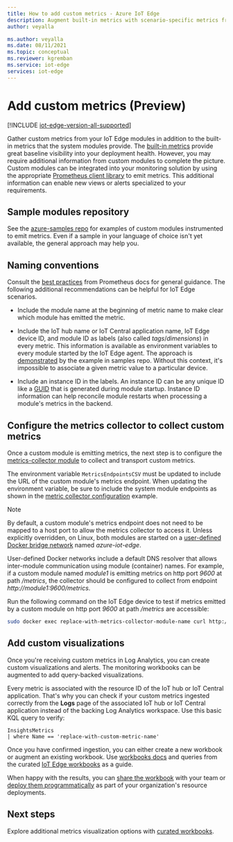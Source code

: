 ```yaml
---
title: How to add custom metrics - Azure IoT Edge
description: Augment built-in metrics with scenario-specific metrics from custom modules
author: veyalla

ms.author: veyalla
ms.date: 08/11/2021
ms.topic: conceptual
ms.reviewer: kgremban
ms.service: iot-edge 
services: iot-edge
---
```


# Add custom metrics (Preview)

[!INCLUDE [iot-edge-version-all-supported](../../includes/iot-edge-version-all-supported.md)]

Gather custom metrics from your IoT Edge modules in addition to the built-in metrics that the system modules provide. The [built-in metrics](how-to-access-built-in-metrics.md) provide great baseline visibility into your deployment health. However, you may require additional information from custom modules to complete the picture. Custom modules can be integrated into your monitoring solution by using the appropriate [Prometheus client library](https://prometheus.io/docs/instrumenting/clientlibs/) to emit metrics. This additional information can enable new views or alerts specialized to your requirements.

## Sample modules repository

See the [azure-samples repo](https://github.com/Azure-Samples/iotedge-module-prom-custom-metrics) for examples of custom modules instrumented to emit metrics. Even if a sample in your language of choice isn't yet available, the general approach may help you.

## Naming conventions

Consult the [best practices](https://prometheus.io/docs/practices/naming/) from Prometheus docs for general guidance. The following additional recommendations can be helpful for IoT Edge scenarios.

* Include the module name at the beginning of metric name to make clear which module has emitted the metric.

* Include the IoT hub name or IoT Central application name, IoT Edge device ID, and module ID as labels (also called *tags*/*dimensions*) in every metric. This information is available as environment variables to every module started by the IoT Edge agent. The approach is [demonstrated](https://github.com/Azure-Samples/iotedge-module-prom-custom-metrics/blob/b6b8501adb484521b76e6f317fefee57128834a6/csharp/Program.cs#L49) by the example in samples repo. Without this context, it's impossible to associate a given metric value to a particular device.

* Include an instance ID in the labels. An instance ID can be any unique ID like a [GUID](https://en.wikipedia.org/wiki/Universally_unique_identifier) that is generated during module startup. Instance ID information can help reconcile module restarts when processing a module's metrics in the backend.

## Configure the metrics collector to collect custom metrics

Once a custom module is emitting metrics, the next step is to configure the [metrics-collector module](how-to-collect-and-transport-metrics.md#metrics-collector-module) to collect and transport custom metrics.

The environment variable `MetricsEndpointsCSV` must be updated to include the URL of the custom module's metrics endpoint. When updating the environment variable, be sure to include the system module endpoints as shown in the [metric collector configuration](how-to-collect-and-transport-metrics.md#metrics-collector-configuration) example.

>[!NOTE]
>By default, a custom module's metrics endpoint does not need to be mapped to a host port to allow the metrics collector to access it. Unless explicitly overridden, on Linux, both modules are started on a [user-defined Docker bridge network](https://docs.docker.com/network/bridge/#differences-between-user-defined-bridges-and-the-default-bridge) named *azure-iot-edge*.
>
>User-defined Docker networks include a default DNS resolver that allows inter-module communication using module (container) names. For example, if a custom module named *module1* is emitting metrics on http port *9600* at path */metrics*, the collector should be configured to collect from endpoint *http://module1:9600/metrics*.

Run the following command on the IoT Edge device to  test if metrics emitted by a custom module on http port *9600* at path */metrics* are accessible:

```bash
sudo docker exec replace-with-metrics-collector-module-name curl http://replace-with-custom-module-name:9600/metrics
```

## Add custom visualizations

Once you're receiving custom metrics in Log Analytics, you can create custom visualizations and alerts. The monitoring workbooks can be augmented to add query-backed visualizations.

Every metric is associated with the resource ID of the IoT hub or IoT Central application. That's why you can check if your custom metrics ingested correctly from the **Logs** page of the associated IoT hub or IoT Central application instead of the backing Log Analytics workspace. Use this basic KQL query to verify:

```KQL
InsightsMetrics
| where Name == 'replace-with-custom-metric-name'
```

Once you have confirmed ingestion, you can either create a new workbook or augment an existing workbook. Use [workbooks docs](../azure-monitor/visualize/workbooks-overview.md) and queries from the curated [IoT Edge workbooks](how-to-explore-curated-visualizations.md) as a guide.

When happy with the results, you can [share the workbook](../azure-monitor/visualize/workbooks-access-control.md) with your team or [deploy them programmatically](../azure-monitor/visualize/workbooks-automate.md) as part of your organization's resource deployments.

## Next steps

Explore additional metrics visualization options with [curated workbooks](how-to-explore-curated-visualizations.md).
